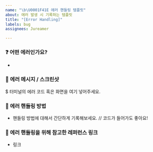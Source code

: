 ```yaml
---
name: "\b\U0001F41E 에러 핸들링 템플릿"
about: 에러 발생 시 기록하는 템플릿
title: "[Error Handling]"
labels: bug
assignees: Jureamer

---
```


### ❓ 어떤 에러인가요?
* 

### 📸 에러 메시지 / 스크린샷
$ 터미널의 에러 코드 혹은 화면을 여기 넣어주세요.

### 📝 에러 핸들링 방법
* 핸들링 방법에 대해서 간단하게 기록해보세요.
// 코드가 들어가도 좋아요!

### 🔗 에러 핸들링을 위해 참고한 레퍼런스 링크
* 링크
